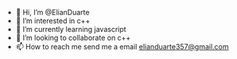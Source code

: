 - 👋 Hi, I’m @ElianDuarte
- 👀 I’m interested in c++
- 🌱 I’m currently learning javascript
- 💞️ I’m looking to collaborate on c++
- 📫 How to reach me send me a email elianduarte357@gmail.com

<!---
ElianDuarte/ElianDuarte is a ✨ special ✨ repository because its `README.md` (this file) appears on your GitHub profile.
You can click the Preview link to take a look at your changes.
--->
